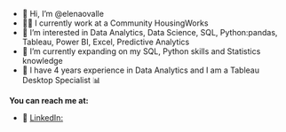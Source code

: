 - 👋 Hi, I’m @elenaovalle
- 👩‍💼 I currently work at a Community HousingWorks
- 👀 I’m interested in Data Analytics, Data Science, SQL, Python:pandas, Tableau, Power BI, Excel, Predictive Analytics
- 🍎 I’m currently expanding on my SQL, Python skills and Statistics knowledge
- 🌊 I have 4 years experience in Data Analytics and I am a Tableau Desktop Specialist 📊

**You can reach me at:**
- 🔗 [LinkedIn:](www.linkedin.com/in/elena-ovalle-24573512)


<!---
elenaovalle/elenaovalle is a ✨ special ✨ repository because its `README.md` (this file) appears on your GitHub profile.
You can click the Preview link to take a look at your changes.
--->
